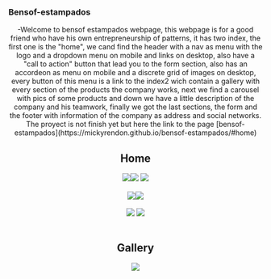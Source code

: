 ### Bensof-estampados
<main align="center">
-Welcome to bensof estampados webpage, this webpage is for a good friend who have his own entrepreneurship of patterns, it has two index, the first one is the "home", we cand find the header with a nav as menu with the logo and a dropdown menu on mobile and links on desktop, also have a "call to action" button that lead you to the form section, also has an accordeon as menu on mobile and a discrete grid of images on desktop, every button of this menu is a link to the index2 wich contain a gallery with every section of the products the company works, next we find a carousel with pics of some products and down we have a little description of the company and his teamwork, finally we got the last sections, the form and the footer with information of the company as address and social networks.
The proyect is not finish yet but here the link to the page [bensof-estampados](https://mickyrendon.github.io/bensof-estampados/#home)

## Home
<img src="https://user-images.githubusercontent.com/64873799/148298398-ebc464ca-7a11-4361-b026-838e8fddd6fc.png"><img src="https://user-images.githubusercontent.com/64873799/148298517-a1cf3b72-40a4-4810-8e43-28adbfbbfcca.png"> <img src="https://user-images.githubusercontent.com/64873799/148298614-cdb7e4a6-db11-4471-838d-320670ed3d92.png"> <br></br>
<img src="https://user-images.githubusercontent.com/64873799/148298813-c90c3c15-2bab-4979-bb90-beff436e83f1.png"><img src="https://user-images.githubusercontent.com/64873799/148298894-e730f305-fd56-43bb-bb7a-6e194bfec39b.png"><br></br>
<img src="https://user-images.githubusercontent.com/64873799/148299013-73b48eb5-16b5-4119-97f8-83fd3c4e1ed2.png"> <img src="https://user-images.githubusercontent.com/64873799/148299128-bda089d9-a5cf-416d-8c73-abbf364aae17.png">
<br></br>

## Gallery

<img src="https://user-images.githubusercontent.com/64873799/148301818-4c1b384b-adad-4a47-9ba7-d3906fa8525e.png">
 
</main>
